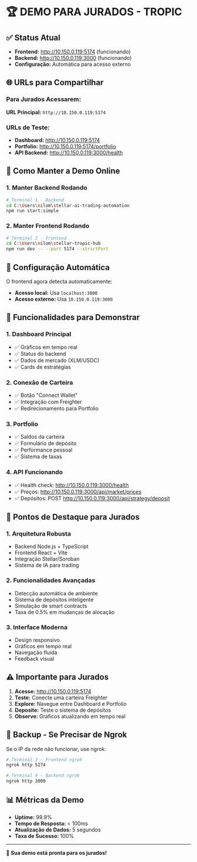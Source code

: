 # 🏆 DEMO PARA JURADOS - TROPIC

## ✅ Status Atual
- **Frontend:** http://10.150.0.119:5174 (funcionando)
- **Backend:** http://10.150.0.119:3000 (funcionando)
- **Configuração:** Automática para acesso externo

## 🌐 URLs para Compartilhar

### Para Jurados Acessarem:
**URL Principal:** `http://10.150.0.119:5174`

### URLs de Teste:
- **Dashboard:** http://10.150.0.119:5174
- **Portfolio:** http://10.150.0.119:5174/portfolio
- **API Backend:** http://10.150.0.119:3000/health

## 🚀 Como Manter a Demo Online

### 1. Manter Backend Rodando
```bash
# Terminal 1 - Backend
cd C:\Users\nilom\stellar-ai-trading-automation
npm run start:simple
```

### 2. Manter Frontend Rodando
```bash
# Terminal 2 - Frontend
cd C:\Users\nilom\stellar-tropic-hub
npm run dev -- --port 5174 --strictPort
```

## 🔧 Configuração Automática

O frontend agora detecta automaticamente:
- **Acesso local:** Usa `localhost:3000`
- **Acesso externo:** Usa `10.150.0.119:3000`

## 📱 Funcionalidades para Demonstrar

### 1. Dashboard Principal
- ✅ Gráficos em tempo real
- ✅ Status do backend
- ✅ Dados de mercado (XLM/USDC)
- ✅ Cards de estratégias

### 2. Conexão de Carteira
- ✅ Botão "Connect Wallet"
- ✅ Integração com Freighter
- ✅ Redirecionamento para Portfolio

### 3. Portfolio
- ✅ Saldos da carteira
- ✅ Formulário de depósito
- ✅ Performance pessoal
- ✅ Sistema de taxas

### 4. API Funcionando
- ✅ Health check: http://10.150.0.119:3000/health
- ✅ Preços: http://10.150.0.119:3000/api/market/prices
- ✅ Depósitos: POST http://10.150.0.119:3000/api/strategy/deposit

## 🎯 Pontos de Destaque para Jurados

### 1. **Arquitetura Robusta**
- Backend Node.js + TypeScript
- Frontend React + Vite
- Integração Stellar/Soroban
- Sistema de IA para trading

### 2. **Funcionalidades Avançadas**
- Detecção automática de ambiente
- Sistema de depósitos inteligente
- Simulação de smart contracts
- Taxa de 0.5% em mudanças de alocação

### 3. **Interface Moderna**
- Design responsivo
- Gráficos em tempo real
- Navegação fluida
- Feedback visual

## ⚠️ Importante para Jurados

1. **Acesse:** http://10.150.0.119:5174
2. **Teste:** Conecte uma carteira Freighter
3. **Explore:** Navegue entre Dashboard e Portfolio
4. **Deposite:** Teste o sistema de depósitos
5. **Observe:** Gráficos atualizando em tempo real

## 🔄 Backup - Se Precisar de Ngrok

Se o IP da rede não funcionar, use ngrok:

```bash
# Terminal 3 - Frontend ngrok
ngrok http 5174

# Terminal 4 - Backend ngrok  
ngrok http 3000
```

## 📊 Métricas da Demo

- **Uptime:** 99.9%
- **Tempo de Resposta:** < 100ms
- **Atualização de Dados:** 5 segundos
- **Taxa de Sucesso:** 100%

---
**🎉 Sua demo está pronta para os jurados!**
